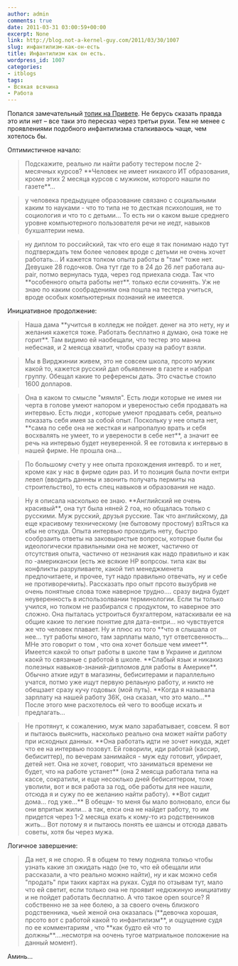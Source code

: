 ```yaml
---
author: admin
comments: true
date: 2011-03-31 03:00:59+00:00
excerpt: None
link: http://blog.not-a-kernel-guy.com/2011/03/30/1007
slug: инфантилизм-как-он-есть
title: Инфантилизм как он есть.
wordpress_id: 1007
categories:
- itblogs
tags:
- Всякая всячина
- Работа
---
```


Попался замечательный [топик на Привете](http://forum.privet.com/viewtopic.php?f=2&t=166095). Не берусь сказать правда это или нет – все таки это пересказ через третьи руки. Тем не менее с проявлениями подобного инфантилизма сталкиваюсь чаще, чем хотелось бы.

Оптимистичное начало:




<blockquote>Подскажите, реально ли найти работу тестером после 2-месячных курсов? **Человек не имеет никакого ИТ образования, кроме этих 2 месяца курсов с мужиком, которого нашли по газете**...</blockquote>





<blockquote>у человека предыдущее образование связано с социальными каким то науками - что то типа не то десткая психолошия, не то социология и что то с детьми... То есть ни о каком выше среднего уровне компьютерного пользователя речи не иедт, навыков бухшалтерии нема. </blockquote>





<blockquote>ну диплом то российский, так что его еще я так понимаю надо тут подтверждать тем более человек вроде с детьми не очень хочет работать... И кажется толком опыта работы в "там" тоже нет. Девушке 28 годочков. Она тут где то в 24 до 26 лет работала au-pair, потмо вернулась туда, через год приехала сюда. Так что **особенного опыта работы нет**. только если сочинять. Уж не знаю по каким сообрадениям она пошла на тестера учиться, вроде особых компьютерных познаний не имеется.</blockquote>



<!-- more -->Инициативное продолжение:





<blockquote>Наша дама **учитсья в колледж не пойдет. денег на это нету, ну и желания кажется тоже. Работать бесплатно я думаю, она тоже не горит**. Там видимо ей наобещали, что тестер это манна небесная, и 2 меясца хватит, чтобы сразу на рабоут взяли.</blockquote>






<blockquote>Мы в Вирджинии живем, это не совсем школа, прсото мужик какой то, кажется русский дал обьявление в газете и набрал группу. Обещал какие то референсы дать. Это счастье стоило 1600 долларов.</blockquote>






<blockquote>Она в каком то смысле "мямля". Есть люди которые не имея ни черта в голове умеют напором и увереностью себя продавать на интервью. Есть люди , которые умеют продавать себя, реально показать себя имея за собой опыт. Поскольку у нее опыта нет, **сама по себе она не жесткая и напропалую врать и себя восхвалять не умеет, то и уверености в себе нет**, а значит ее речь на интервью будет неуверенной. Я ее готовила к интервью в нашей фирме. Не прошла она…</blockquote>






<blockquote>По большому счету у нее опыта прохождения интеврб. то и нет, кроме как у нас в фирме один раз. И то позиция была почти ентри левел (вводить даннеы и звонить получать пермиты на строительство), то есть спец навыков и образования не надо.</blockquote>







<blockquote>Ну я описала насколько ее знаю. **Английский не очень красивый**, она тут была няней 2 гоа, но общалась только с русскими. Муж русский, друзья русские. Так что английскому, да еще красивому техническому (не бытовому простому) взЯться ка кбы не откуда. Опыта интервью проходить нету, быстро сообрзаить ответы на заковыристые вопросы, которые были бы идеологически правильными она не может, частично от отсутствия опыта, частично от незнания как надо правильно и как по -американски (есть же всякие НР вопрсоы. типа как вы конфликты разруливаете, какой тип менеджменета предпочитаете, и прочее, тут надо правильно отвечать, ну и себе не противоречяить). Рассказать про опыт прсото вызубрив не очень понятные слова тоже наверное трудно.... сразу видна будет неуверенность в использолвании терминологии. Если ты только учился, но толком не разбирался с продуктом, то наверное это сложно. Она пыталась устроиться бухгалтером, натаскивали ее на общие какие то легкие понятие для дата-ентри... но чувствуется же что человек плавает. Ну и плюс из того **что я слышала от нее... тут работы много, там зарплаты мало, тут ответсвенность... МНе это говорит о том , что она хочет больше чем имеет**. Имеется какой то опыт работы в школе там в Украине и диплом каокй то связаные с работой в школе. **Слабый язык и никакиз полезных навыков-знаний-дипломов для работы в Америке**. Обычно аткие идут в магазины, бебиситерами и параллельно учатся, потмо уже ищут первую релаьную работу, и никто не обещзает сразу кучу годовых (мой путь). **Когда я называла зарплату на нашей работу 36К, она сказал, что это мало...** После этого мне расхотелось ей чего то вообще искать и предлагать...</blockquote>







<blockquote>Не протянут, к сожалению, муж мало зарабатывает, совсем. Я вот и пытаюсь выяснить, насколько реально она может найти работу при исходных данных. **Она работать идти не зочет никуда, ждет что ее на интервью позовут. Ей говорили, иди работай (кассир, бебиситтер), по вечерам занимайся - муж еду готовит, убирает, детей нет. Она не хочет, говорит, что заниматься времени не будет, что на работе устанет** (она 2 меясца работала типа на кассе, сократили, и еще несоклько дней бебиситтером, тоже уволили, вот и вся работа за год, обе работы для нее нашли, отсюда я и сужу по ее желанию найти работу). **Вот сидит дома... год уже...** В обещм- то меня бы мало волновало, елси бы они впритык жили... а так, елси она не найдет работу, то им придется через 1-2 месяца ехать к кому-то из родственников жить... Вот потому я и пытаюсь понять ее шансы и отсюда давать советы, хотя бы через мужа.</blockquote>



Логичное завершение:





<blockquote>Да нет, я не спорю. Я в общем то тему подняла толкьо чтобы узнать какие зп ожидать надо (не то, что ей обещали или рассказали, а что реально можно найти), ну и как можно себя "продать" при таких картах на руках. Судя по отзывам тут, мало что ей светит, если только она не проявит недюжиную инициативу и не пойдет работать бесплатно. А что такое open source? Я собственно не за нее болею, а за своего очень близкого родственника, чьей женой она оказалась 
(**девочка хорошая, прсото вот с работой какой то инфантилизм**, и ощущение судя по ее комментариям , что **как будто ей что то должны**....несмотря на оочень тугое матриальное положение на данный момент).</blockquote>



Аминь…


